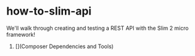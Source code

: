 # how-to-slim-api
We'll walk through creating and testing a REST API with the Slim 2 micro framework!

1. [](Composer Dependencies and Tools)